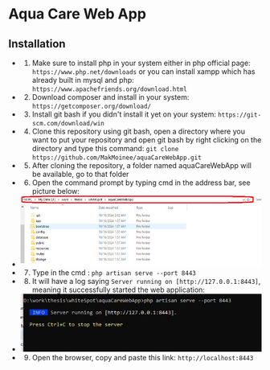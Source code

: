 # Aqua Care Web App

## Installation
- 1. Make sure to install php in your system either in php official page: `https://www.php.net/downloads` or you can install xampp which has already built in mysql and php: `https://www.apachefriends.org/download.html`
- 2. Download composer and install in your system:  `https://getcomposer.org/download/`
- 3. Install git bash if you didn't install it yet on your system: `https://git-scm.com/download/win`
- 4. Clone this repository using git bash, open a directory where you want to put your repository and open git bash by right clicking on the directory and type this command: `git clone https://github.com/MakMoinee/aquaCareWebApp.git`
- 5. After cloning the repository, a folder named aquaCareWebApp will be available, go to that folder
- 6. Open the command prompt by typing cmd in the address bar, see picture below:
- ![Address Bar](AddressBar.png)
- 7. Type in the cmd : `php artisan serve --port 8443`
- 8. It will have a log saying `Server running on [http://127.0.0.1:8443]`, meaning it successfully started the web application:
- ![Server](Server.PNG)
- 9. Open the browser, copy and paste this link: `http://localhost:8443`